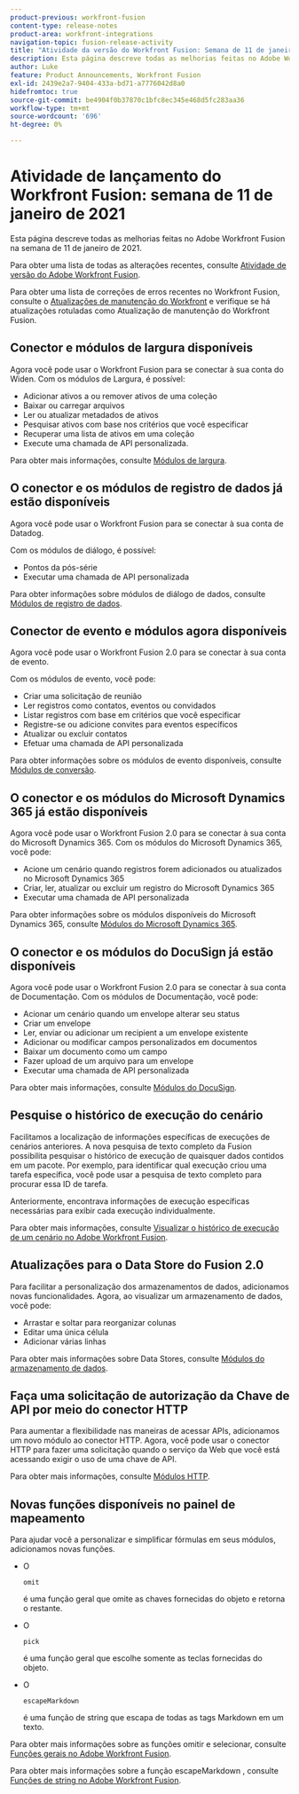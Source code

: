 ```yaml
---
product-previous: workfront-fusion
content-type: release-notes
product-area: workfront-integrations
navigation-topic: fusion-release-activity
title: "Atividade da versão do Workfront Fusion: Semana de 11 de janeiro de 2021"
description: Esta página descreve todas as melhorias feitas no Adobe Workfront Fusion na semana de 11 de janeiro de 2021.
author: Luke
feature: Product Announcements, Workfront Fusion
exl-id: 2439e2a7-9404-433a-bd71-a7776042d8a0
hidefromtoc: true
source-git-commit: be4904f0b37870c1bfc8ec345e468d5fc283aa36
workflow-type: tm+mt
source-wordcount: '696'
ht-degree: 0%

---
```


# Atividade de lançamento do Workfront Fusion: semana de 11 de janeiro de 2021

Esta página descreve todas as melhorias feitas no Adobe Workfront Fusion na semana de 11 de janeiro de 2021.

Para obter uma lista de todas as alterações recentes, consulte [Atividade de versão do Adobe Workfront Fusion](../../../product-announcements/product-releases/fusion-release-activity/fusion-release-activity.md).

Para obter uma lista de correções de erros recentes no Workfront Fusion, consulte o [Atualizações de manutenção do Workfront](https://one.workfront.com/s/article/Workfront-Maintenance-Updates-1882317350) e verifique se há atualizações rotuladas como Atualização de manutenção do Workfront Fusion.

## Conector e módulos de largura disponíveis

Agora você pode usar o Workfront Fusion para se conectar à sua conta do Widen. Com os módulos de Largura, é possível:

* Adicionar ativos a ou remover ativos de uma coleção
* Baixar ou carregar arquivos
* Ler ou atualizar metadados de ativos
* Pesquisar ativos com base nos critérios que você especificar
* Recuperar uma lista de ativos em uma coleção
* Execute uma chamada de API personalizada.

Para obter mais informações, consulte [Módulos de largura](../../../workfront-fusion/apps-and-their-modules/widen-modules.md).

## O conector e os módulos de registro de dados já estão disponíveis

Agora você pode usar o Workfront Fusion para se conectar à sua conta de Datadog.

Com os módulos de diálogo, é possível:

* Pontos da pós-série
* Executar uma chamada de API personalizada

Para obter informações sobre módulos de diálogo de dados, consulte [Módulos de registro de dados](../../../workfront-fusion/apps-and-their-modules/datadog-modules.md).

## Conector de evento e módulos agora disponíveis

Agora você pode usar o Workfront Fusion 2.0 para se conectar à sua conta de evento.

Com os módulos de evento, você pode:

* Criar uma solicitação de reunião
* Ler registros como contatos, eventos ou convidados
* Listar registros com base em critérios que você especificar
* Registre-se ou adicione convites para eventos específicos
* Atualizar ou excluir contatos
* Efetuar uma chamada de API personalizada

Para obter informações sobre os módulos de evento disponíveis, consulte [Módulos de conversão](../../../workfront-fusion/apps-and-their-modules/cvent-modules.md).

## O conector e os módulos do Microsoft Dynamics 365 já estão disponíveis

Agora você pode usar o Workfront Fusion 2.0 para se conectar à sua conta do Microsoft Dynamics 365. Com os módulos do Microsoft Dynamics 365, você pode:

* Acione um cenário quando registros forem adicionados ou atualizados no Microsoft Dynamics 365
* Criar, ler, atualizar ou excluir um registro do Microsoft Dynamics 365
* Executar uma chamada de API personalizada

Para obter informações sobre os módulos disponíveis do Microsoft Dynamics 365, consulte [Módulos do Microsoft Dynamics 365](../../../workfront-fusion/apps-and-their-modules/microsoft-dynamics-365-modules.md).

## O conector e os módulos do DocuSign já estão disponíveis

Agora você pode usar o Workfront Fusion 2.0 para se conectar à sua conta de Documentação. Com os módulos de Documentação, você pode:

* Acionar um cenário quando um envelope alterar seu status
* Criar um envelope
* Ler, enviar ou adicionar um recipient a um envelope existente
* Adicionar ou modificar campos personalizados em documentos
* Baixar um documento como um campo
* Fazer upload de um arquivo para um envelope
* Executar uma chamada de API personalizada

Para obter mais informações, consulte [Módulos do DocuSign](../../../workfront-fusion/apps-and-their-modules/docusign-modules.md).

## Pesquise o histórico de execução do cenário

Facilitamos a localização de informações específicas de execuções de cenários anteriores. A nova pesquisa de texto completo da Fusion possibilita pesquisar o histórico de execução de quaisquer dados contidos em um pacote. Por exemplo, para identificar qual execução criou uma tarefa específica, você pode usar a pesquisa de texto completo para procurar essa ID de tarefa.

Anteriormente, encontrava informações de execução específicas necessárias para exibir cada execução individualmente.

Para obter mais informações, consulte [Visualizar o histórico de execução de um cenário no Adobe Workfront Fusion](../../../workfront-fusion/scenarios/view-scenario-execution-history.md).

## Atualizações para o Data Store do Fusion 2.0

Para facilitar a personalização dos armazenamentos de dados, adicionamos novas funcionalidades. Agora, ao visualizar um armazenamento de dados, você pode:

* Arrastar e soltar para reorganizar colunas
* Editar uma única célula
* Adicionar várias linhas

Para obter mais informações sobre Data Stores, consulte [Módulos do armazenamento de dados](../../../workfront-fusion/apps-and-their-modules/data-store-modules.md).

## Faça uma solicitação de autorização da Chave de API por meio do conector HTTP

Para aumentar a flexibilidade nas maneiras de acessar APIs, adicionamos um novo módulo ao conector HTTP. Agora, você pode usar o conector HTTP para fazer uma solicitação quando o serviço da Web que você está acessando exigir o uso de uma chave de API.

Para obter mais informações, consulte [Módulos HTTP](../../../workfront-fusion/apps-and-their-modules/http-modules/http-modules-1.md).

## Novas funções disponíveis no painel de mapeamento

Para ajudar você a personalizar e simplificar fórmulas em seus módulos, adicionamos novas funções.

* O

   ```
   omit
   ```

   é uma função geral que omite as chaves fornecidas do objeto e retorna o restante.
* O

   ```
   pick
   ```

   é uma função geral que escolhe somente as teclas fornecidas do objeto.
* O

   ```
   escapeMarkdown
   ```

   é uma função de string que escapa de todas as tags Markdown em um texto.

Para obter mais informações sobre as funções omitir e selecionar, consulte [Funções gerais no Adobe Workfront Fusion](../../../workfront-fusion/functions/general-functions.md).

Para obter mais informações sobre a função escapeMarkdown , consulte [Funções de string no Adobe Workfront Fusion](../../../workfront-fusion/functions/string-functions.md).
